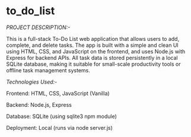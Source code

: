 # to_do_list

*PROJECT DESCRIPTION:-*

This is a full-stack To-Do List web application that allows users to add, complete, and delete tasks. The app is built with a simple and clean UI using HTML, CSS, and JavaScript on the frontend, and uses Node.js with Express for backend APIs. All task data is stored persistently in a local SQLite database, making it suitable for small-scale productivity tools or offline task management systems.

*Technologies Used:-*

Frontend: HTML, CSS, JavaScript (Vanilla)

Backend: Node.js, Express

Database: SQLite (using sqlite3 npm module)

Deployment: Local (runs via node server.js)
